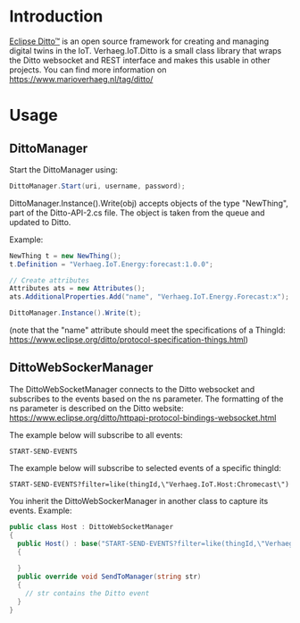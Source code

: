 # Introduction
[Eclipse Ditto™](https://www.eclipse.org/ditto/) is an open source framework for creating and managing digital twins in the IoT. Verhaeg.IoT.Ditto is a small class library that wraps the Ditto websocket and REST interface and makes this usable in other projects. You can find more information on https://www.marioverhaeg.nl/tag/ditto/

# Usage



## DittoManager
Start the DittoManager using:
```c#
DittoManager.Start(uri, username, password);
```

DittoManager.Instance().Write(obj) accepts objects of the type "NewThing", part of the Ditto-API-2.cs file. The object is taken from the queue and updated to Ditto.

Example:
```c#
NewThing t = new NewThing();
t.Definition = "Verhaeg.IoT.Energy:forecast:1.0.0";

// Create attributes
Attributes ats = new Attributes();
ats.AdditionalProperties.Add("name", "Verhaeg.IoT.Energy.Forecast:x");

DittoManager.Instance().Write(t);
```
(note that the "name" attribute should meet the specifications of a ThingId: https://www.eclipse.org/ditto/protocol-specification-things.html)

## DittoWebSockerManager
The DittoWebSocketManager connects to the Ditto websocket and subscribes to the events based on the ns parameter. The formatting of the ns parameter is described on the Ditto website: https://www.eclipse.org/ditto/httpapi-protocol-bindings-websocket.html

The example below will subscribe to all events:
```
START-SEND-EVENTS
```
The example below will subscribe to selected events of a specific thingId:
```
START-SEND-EVENTS?filter=like(thingId,\"Verhaeg.IoT.Host:Chromecast\")
```
You inherit the DittoWebSockerManager in another class to capture its events. Example:
```c#
public class Host : DittoWebSocketManager
{
  public Host() : base("START-SEND-EVENTS?filter=like(thingId,\"Verhaeg.IoT.Host:Chromecast\")", "Ditto_Chromecast")
  {
    
  }
  public override void SendToManager(string str)
  {
    // str contains the Ditto event
  }
}
```
